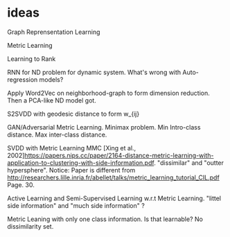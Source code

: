 # ideas
 Graph Reprensentation Learning
 
 Metric Learning
 
 Learning to Rank
 
 RNN for ND problem for dynamic system. What's wrong with Auto-regression models?
 
 Apply Word2Vec on neighborhood-graph to form dimension reduction. Then a PCA-like ND model got.
 
 S2SVDD with geodesic distance to form w_{ij}
 
 GAN/Adversarial Metric Learning. Minimax problem. Min Intro-class distance. Max inter-class distance.
 
 SVDD with Metric Learning MMC [Xing et al., 2002]https://papers.nips.cc/paper/2164-distance-metric-learning-with-application-to-clustering-with-side-information.pdf. "dissimilar" and "outter hypersphere". Notice: Paper is different from http://researchers.lille.inria.fr/abellet/talks/metric_learning_tutorial_CIL.pdf Page. 30.
 
 Active Learning and Semi-Supervised Learning w.r.t Metric Learning. "littel side information" and "much side information" ?
 
 Metric Leaning with only one class information. Is that learnable? No dissimilarity set.

